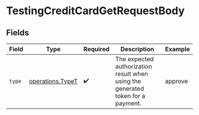 # TestingCreditCardGetRequestBody


## Fields

| Field                                                                           | Type                                                                            | Required                                                                        | Description                                                                     | Example                                                                         |
| ------------------------------------------------------------------------------- | ------------------------------------------------------------------------------- | ------------------------------------------------------------------------------- | ------------------------------------------------------------------------------- | ------------------------------------------------------------------------------- |
| `type`                                                                          | [operations.TypeT](../../models/operations/typet.md)                            | :heavy_check_mark:                                                              | The expected authorization result when using the generated token for a payment. | approve                                                                         |